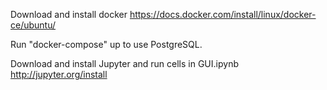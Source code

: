 Download and install docker https://docs.docker.com/install/linux/docker-ce/ubuntu/

Run "docker-compose" up to use PostgreSQL.

Download and install Jupyter and run cells in GUI.ipynb http://jupyter.org/install


